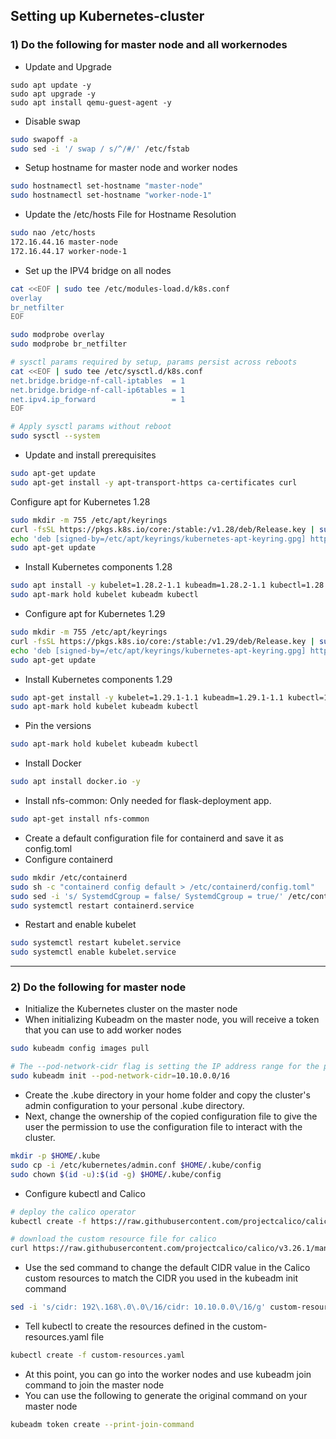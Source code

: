 ## Setting up Kubernetes-cluster
### 1) Do the following for master node and all workernodes

- Update and Upgrade
```
sudo apt update -y
sudo apt upgrade -y
sudo apt install qemu-guest-agent -y
```

- Disable swap
```bash
sudo swapoff -a
sudo sed -i '/ swap / s/^/#/' /etc/fstab
```

- Setup hostname for master node and worker nodes
```bash
sudo hostnamectl set-hostname "master-node"
sudo hostnamectl set-hostname "worker-node-1"
```

- Update the /etc/hosts File for Hostname Resolution
```bash
sudo nao /etc/hosts
172.16.44.16 master-node
172.16.44.17 worker-node-1
```

- Set up the IPV4 bridge on all nodes
```bash
cat <<EOF | sudo tee /etc/modules-load.d/k8s.conf
overlay
br_netfilter
EOF

sudo modprobe overlay
sudo modprobe br_netfilter

# sysctl params required by setup, params persist across reboots
cat <<EOF | sudo tee /etc/sysctl.d/k8s.conf
net.bridge.bridge-nf-call-iptables  = 1
net.bridge.bridge-nf-call-ip6tables = 1
net.ipv4.ip_forward                 = 1
EOF

# Apply sysctl params without reboot
sudo sysctl --system
```

- Update and install prerequisites
```bash
sudo apt-get update
sudo apt-get install -y apt-transport-https ca-certificates curl
```

Configure apt for Kubernetes 1.28
```bash
sudo mkdir -m 755 /etc/apt/keyrings
curl -fsSL https://pkgs.k8s.io/core:/stable:/v1.28/deb/Release.key | sudo gpg --dearmor -o /etc/apt/keyrings/kubernetes-apt-keyring.gpg
echo 'deb [signed-by=/etc/apt/keyrings/kubernetes-apt-keyring.gpg] https://pkgs.k8s.io/core:/stable:/v1.28/deb/ /' | sudo tee /etc/apt/sources.list.d/kubernetes.list
sudo apt-get update
```

- Install Kubernetes components 1.28
```bash
sudo apt install -y kubelet=1.28.2-1.1 kubeadm=1.28.2-1.1 kubectl=1.28.2-1.1
sudo apt-mark hold kubelet kubeadm kubectl
```

- Configure apt for Kubernetes 1.29
```bash
sudo mkdir -m 755 /etc/apt/keyrings
curl -fsSL https://pkgs.k8s.io/core:/stable:/v1.29/deb/Release.key | sudo gpg --dearmor -o /etc/apt/keyrings/kubernetes-apt-keyring.gpg
echo 'deb [signed-by=/etc/apt/keyrings/kubernetes-apt-keyring.gpg] https://pkgs.k8s.io/core:/stable:/v1.29/deb/ /' | sudo tee /etc/apt/sources.list.d/kubernetes.list
sudo apt-get update
```

- Install Kubernetes components 1.29
```bash
sudo apt-get install -y kubelet=1.29.1-1.1 kubeadm=1.29.1-1.1 kubectl=1.29.1-1.1
sudo apt-mark hold kubelet kubeadm kubectl
```

- Pin the versions
```bash
sudo apt-mark hold kubelet kubeadm kubectl
```

- Install Docker
```bash
sudo apt install docker.io -y
```

- Install nfs-common: Only needed for flask-deployment app.
```bash
sudo apt-get install nfs-common
```

- Create a default configuration file for containerd and save it as config.toml
- Configure containerd
```bash
sudo mkdir /etc/containerd
sudo sh -c "containerd config default > /etc/containerd/config.toml"
sudo sed -i 's/ SystemdCgroup = false/ SystemdCgroup = true/' /etc/containerd/config.toml
sudo systemctl restart containerd.service
```

- Restart and enable kubelet
```bash
sudo systemctl restart kubelet.service
sudo systemctl enable kubelet.service
```

------------------------------------------------------------------------------------------------------------

### 2) Do the following for master node
- Initialize the Kubernetes cluster on the master node
- When initializing Kubeadm on the master node, you will receive a token that you can use to add worker nodes
```bash
sudo kubeadm config images pull

# The --pod-network-cidr flag is setting the IP address range for the pod network
sudo kubeadm init --pod-network-cidr=10.10.0.0/16
```

- Create the .kube directory in your home folder and copy the cluster's admin configuration to your personal .kube directory.
- Next, change the ownership of the copied configuration file to give the user the permission to use the configuration file to interact with the cluster.
```bash
mkdir -p $HOME/.kube
sudo cp -i /etc/kubernetes/admin.conf $HOME/.kube/config
sudo chown $(id -u):$(id -g) $HOME/.kube/config
```

- Configure kubectl and Calico
```bash
# deploy the calico operator
kubectl create -f https://raw.githubusercontent.com/projectcalico/calico/v3.26.1/manifests/tigera-operator.yaml

# download the custom resource file for calico
curl https://raw.githubusercontent.com/projectcalico/calico/v3.26.1/manifests/custom-resources.yaml -O
```

- Use the sed command to change the default CIDR value in the Calico custom resources to match the CIDR you used in the kubeadm init command
```bash
sed -i 's/cidr: 192\.168\.0\.0\/16/cidr: 10.10.0.0\/16/g' custom-resources.yaml
```

- Tell kubectl to create the resources defined in the custom-resources.yaml file
```bash
kubectl create -f custom-resources.yaml
```

- At this point, you can go into the worker nodes and use kubeadm join command to join the master node
- You can use the following to generate the original command on your master node
```bash
kubeadm token create --print-join-command
```

